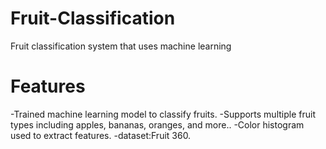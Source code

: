 # Fruit-Classification
Fruit classification system that uses machine learning
# Features
-Trained machine learning model to classify fruits.
-Supports multiple fruit types including apples, bananas, oranges, and more..
-Color histogram used to extract features.
-dataset:Fruit 360.

